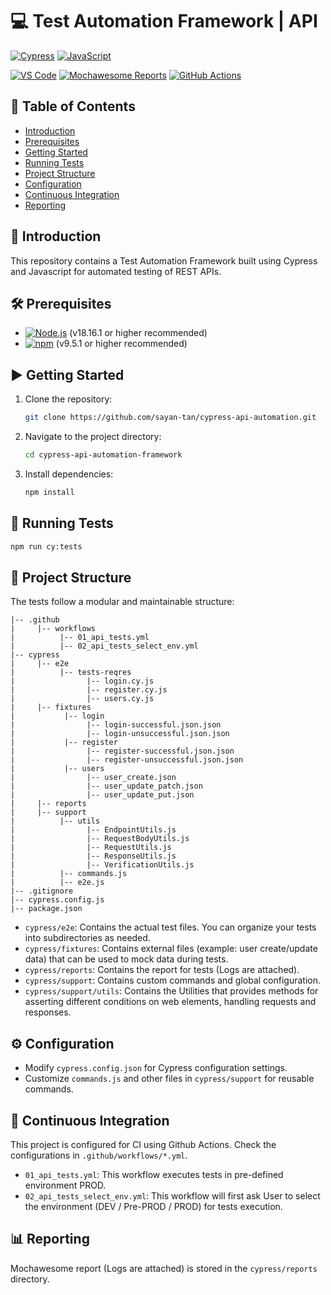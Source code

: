 # 💻 Test Automation Framework | API 

[![Cypress](https://img.shields.io/badge/Cypress-17202C?style=for-the-badge&logo=cypress&logoColor=white)](https://www.cypress.io/) 
[![JavaScript](https://img.shields.io/badge/JavaScript-F7DF1E?style=for-the-badge&logo=javascript&logoColor=black)](https://js.org/index.html) 

[![VS Code](https://img.shields.io/badge/VS_Code-007ACC?style=for-the-badge&logo=visual-studio-code&logoColor=white)](https://code.visualstudio.com/)
[![Mochawesome Reports](https://img.shields.io/badge/Mochawesome%20Reports-<COLOR>?style=for-the-badge&logo=mochawesome&logoColor=white)](https://www.npmjs.com/package/cypress-mochawesome-reporter)
[![GitHub Actions](https://img.shields.io/badge/GitHub%20Actions-2088FF?style=for-the-badge&logo=github-actions&logoColor=white)](https://github.com/features/actions) 

## 📑 Table of Contents
- [Introduction](#introduction)
- [Prerequisites](#prerequisites)
- [Getting Started](#getting-started)
- [Running Tests](#running-tests)
- [Project Structure](#project-structure)
- [Configuration](#configuration)
- [Continuous Integration](#continuous-integration)
- [Reporting](#reporting)

## 📖 Introduction
This repository contains a Test Automation Framework built using Cypress and Javascript for automated testing of REST APIs.

## 🛠️ Prerequisites

- [![Node.js](https://img.shields.io/badge/Node.js-43853D?style=for-the-badge&logo=node.js&logoColor=white)](https://nodejs.org/) (v18.16.1 or higher recommended)
- [![npm](https://img.shields.io/badge/npm-CB3837?style=for-the-badge&logo=npm&logoColor=white)](https://www.npmjs.com/) (v9.5.1 or higher recommended)

## ▶️ Getting Started

1. Clone the repository:

   ```bash
   git clone https://github.com/sayan-tan/cypress-api-automation.git
   ```

2. Navigate to the project directory:

   ```bash
   cd cypress-api-automation-framework
   ```

3. Install dependencies:

   ```bash
   npm install
   ```

## 🚀 Running Tests

  ```bash
  npm run cy:tests
  ```

## 📁 Project Structure

The tests follow a modular and maintainable structure:

```
|-- .github
|     |-- workflows
|          |-- 01_api_tests.yml
|          |-- 02_api_tests_select_env.yml
|-- cypress
|     |-- e2e
|          |-- tests-reqres
|                |-- login.cy.js
|                |-- register.cy.js
|                |-- users.cy.js
|     |-- fixtures
|           |-- login
|                |-- login-successful.json.json
|                |-- login-unsuccessful.json.json
|           |-- register
|                |-- register-successful.json.json
|                |-- register-unsuccessful.json.json
|           |-- users
|                |-- user_create.json
|                |-- user_update_patch.json
|                |-- user_update_put.json
|     |-- reports
|     |-- support
|          |-- utils
|                |-- EndpointUtils.js
|                |-- RequestBodyUtils.js
|                |-- RequestUtils.js
|                |-- ResponseUtils.js
|                |-- VerificationUtils.js
|          |-- commands.js
|          |-- e2e.js
|-- .gitignore
|-- cypress.config.js
|-- package.json
```

- `cypress/e2e`: Contains the actual test files. You can organize your tests into subdirectories as needed. 
- `cypress/fixtures`: Contains external files (example: user create/update data) that can be used to mock data during tests.
- `cypress/reports`: Contains the report for tests (Logs are attached).
- `cypress/support`: Contains custom commands and global configuration.
- `cypress/support/utils`: Contains the Utilities that provides methods for asserting different conditions on web elements, handling requests and responses.

## ⚙️ Configuration

- Modify `cypress.config.json` for Cypress configuration settings.
- Customize `commands.js` and other files in `cypress/support` for reusable commands.

## 🔄 Continuous Integration

This project is configured for CI using Github Actions. Check the configurations in `.github/workflows/*.yml`.

- `01_api_tests.yml`: This workflow executes tests in pre-defined environment PROD.
- `02_api_tests_select_env.yml`: This workflow will first ask User to select the environment (DEV / Pre-PROD / PROD) for tests execution.

## 📊 Reporting

Mochawesome report (Logs are attached) is stored in the `cypress/reports` directory.
